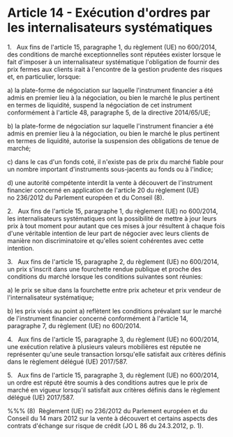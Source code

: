 # Article 14 - Exécution d'ordres par les internalisateurs systématiques


1.   Aux fins de l'article 15, paragraphe 1, du règlement (UE) no 600/2014, des conditions de marché exceptionnelles sont réputées exister lorsque le fait d'imposer à un internalisateur systématique l'obligation de fournir des prix fermes aux clients irait à l'encontre de la gestion prudente des risques et, en particulier, lorsque:

a) la plate-forme de négociation sur laquelle l'instrument financier a été admis en premier lieu à la négociation, ou bien le marché le plus pertinent en termes de liquidité, suspend la négociation de cet instrument conformément à l'article 48, paragraphe 5, de la directive 2014/65/UE;

b) la plate-forme de négociation sur laquelle l'instrument financier a été admis en premier lieu à la négociation, ou bien le marché le plus pertinent en termes de liquidité, autorise la suspension des obligations de tenue de marché;

c) dans le cas d'un fonds coté, il n'existe pas de prix du marché fiable pour un nombre important d'instruments sous-jacents au fonds ou à l'indice;

d) une autorité compétente interdit la vente à découvert de l'instrument financier concerné en application de l'article 20 du règlement (UE) no 236/2012 du Parlement européen et du Conseil (8).

2.   Aux fins de l'article 15, paragraphe 1, du règlement (UE) no 600/2014, les internalisateurs systématiques ont la possibilité de mettre à jour leurs prix à tout moment pour autant que ces mises à jour résultent à chaque fois d'une véritable intention de leur part de négocier avec leurs clients de manière non discriminatoire et qu'elles soient cohérentes avec cette intention.

3.   Aux fins de l'article 15, paragraphe 2, du règlement (UE) no 600/2014, un prix s'inscrit dans une fourchette rendue publique et proche des conditions du marché lorsque les conditions suivantes sont réunies:

a) le prix se situe dans la fourchette entre prix acheteur et prix vendeur de l'internalisateur systématique;

b) les prix visés au point a) reflètent les conditions prévalant sur le marché de l'instrument financier concerné conformément à l'article 14, paragraphe 7, du règlement (UE) no 600/2014.

4.   Aux fins de l'article 15, paragraphe 3, du règlement (UE) no 600/2014, une exécution relative à plusieurs valeurs mobilières est réputée ne représenter qu'une seule transaction lorsqu'elle satisfait aux critères définis dans le règlement délégué (UE) 2017/587.

5.   Aux fins de l'article 15, paragraphe 3, du règlement (UE) no 600/2014, un ordre est réputé être soumis à des conditions autres que le prix de marché en vigueur lorsqu'il satisfait aux critères définis dans le règlement délégué (UE) 2017/587.

%%% (8)  Règlement (UE) no 236/2012 du Parlement européen et du Conseil du 14 mars 2012 sur la vente à découvert et certains aspects des contrats d'échange sur risque de crédit (JO L 86 du 24.3.2012, p. 1).
